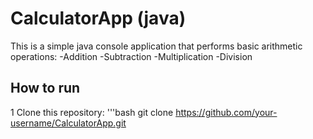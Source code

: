 # CalculatorApp (java)

This is a simple java console application that performs basic arithmetic operations:
-Addition
-Subtraction
-Multiplication
-Division

## How to run
1 Clone this repository:
'''bash
git clone
https://github.com/your-username/CalculatorApp.git
